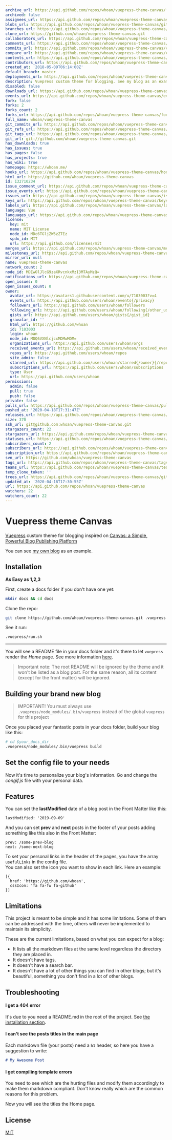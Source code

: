 ```yaml
---
archive_url: https://api.github.com/repos/whoan/vuepress-theme-canvas/{archive_format}{/ref}
archived: false
assignees_url: https://api.github.com/repos/whoan/vuepress-theme-canvas/assignees{/user}
blobs_url: https://api.github.com/repos/whoan/vuepress-theme-canvas/git/blobs{/sha}
branches_url: https://api.github.com/repos/whoan/vuepress-theme-canvas/branches{/branch}
clone_url: https://github.com/whoan/vuepress-theme-canvas.git
collaborators_url: https://api.github.com/repos/whoan/vuepress-theme-canvas/collaborators{/collaborator}
comments_url: https://api.github.com/repos/whoan/vuepress-theme-canvas/comments{/number}
commits_url: https://api.github.com/repos/whoan/vuepress-theme-canvas/commits{/sha}
compare_url: https://api.github.com/repos/whoan/vuepress-theme-canvas/compare/{base}...{head}
contents_url: https://api.github.com/repos/whoan/vuepress-theme-canvas/contents/{+path}
contributors_url: https://api.github.com/repos/whoan/vuepress-theme-canvas/contributors
created_at: '2018-05-09T06:14:00Z'
default_branch: master
deployments_url: https://api.github.com/repos/whoan/vuepress-theme-canvas/deployments
description: Vuepress custom theme for blogging. See my blog as an example!
disabled: false
downloads_url: https://api.github.com/repos/whoan/vuepress-theme-canvas/downloads
events_url: https://api.github.com/repos/whoan/vuepress-theme-canvas/events
fork: false
forks: 2
forks_count: 2
forks_url: https://api.github.com/repos/whoan/vuepress-theme-canvas/forks
full_name: whoan/vuepress-theme-canvas
git_commits_url: https://api.github.com/repos/whoan/vuepress-theme-canvas/git/commits{/sha}
git_refs_url: https://api.github.com/repos/whoan/vuepress-theme-canvas/git/refs{/sha}
git_tags_url: https://api.github.com/repos/whoan/vuepress-theme-canvas/git/tags{/sha}
git_url: git://github.com/whoan/vuepress-theme-canvas.git
has_downloads: true
has_issues: true
has_pages: false
has_projects: true
has_wiki: true
homepage: https://whoan.me/
hooks_url: https://api.github.com/repos/whoan/vuepress-theme-canvas/hooks
html_url: https://github.com/whoan/vuepress-theme-canvas
id: 132710234
issue_comment_url: https://api.github.com/repos/whoan/vuepress-theme-canvas/issues/comments{/number}
issue_events_url: https://api.github.com/repos/whoan/vuepress-theme-canvas/issues/events{/number}
issues_url: https://api.github.com/repos/whoan/vuepress-theme-canvas/issues{/number}
keys_url: https://api.github.com/repos/whoan/vuepress-theme-canvas/keys{/key_id}
labels_url: https://api.github.com/repos/whoan/vuepress-theme-canvas/labels{/name}
language: Vue
languages_url: https://api.github.com/repos/whoan/vuepress-theme-canvas/languages
license:
  key: mit
  name: MIT License
  node_id: MDc6TGljZW5zZTEz
  spdx_id: MIT
  url: https://api.github.com/licenses/mit
merges_url: https://api.github.com/repos/whoan/vuepress-theme-canvas/merges
milestones_url: https://api.github.com/repos/whoan/vuepress-theme-canvas/milestones{/number}
mirror_url: null
name: vuepress-theme-canvas
network_count: 2
node_id: MDEwOlJlcG9zaXRvcnkxMzI3MTAyMzQ=
notifications_url: https://api.github.com/repos/whoan/vuepress-theme-canvas/notifications{?since,all,participating}
open_issues: 0
open_issues_count: 0
owner:
  avatar_url: https://avatars1.githubusercontent.com/u/7103003?v=4
  events_url: https://api.github.com/users/whoan/events{/privacy}
  followers_url: https://api.github.com/users/whoan/followers
  following_url: https://api.github.com/users/whoan/following{/other_user}
  gists_url: https://api.github.com/users/whoan/gists{/gist_id}
  gravatar_id: ''
  html_url: https://github.com/whoan
  id: 7103003
  login: whoan
  node_id: MDQ6VXNlcjcxMDMwMDM=
  organizations_url: https://api.github.com/users/whoan/orgs
  received_events_url: https://api.github.com/users/whoan/received_events
  repos_url: https://api.github.com/users/whoan/repos
  site_admin: false
  starred_url: https://api.github.com/users/whoan/starred{/owner}{/repo}
  subscriptions_url: https://api.github.com/users/whoan/subscriptions
  type: User
  url: https://api.github.com/users/whoan
permissions:
  admin: false
  pull: true
  push: false
private: false
pulls_url: https://api.github.com/repos/whoan/vuepress-theme-canvas/pulls{/number}
pushed_at: '2020-04-18T17:31:47Z'
releases_url: https://api.github.com/repos/whoan/vuepress-theme-canvas/releases{/id}
size: 370
ssh_url: git@github.com:whoan/vuepress-theme-canvas.git
stargazers_count: 22
stargazers_url: https://api.github.com/repos/whoan/vuepress-theme-canvas/stargazers
statuses_url: https://api.github.com/repos/whoan/vuepress-theme-canvas/statuses/{sha}
subscribers_count: 2
subscribers_url: https://api.github.com/repos/whoan/vuepress-theme-canvas/subscribers
subscription_url: https://api.github.com/repos/whoan/vuepress-theme-canvas/subscription
svn_url: https://github.com/whoan/vuepress-theme-canvas
tags_url: https://api.github.com/repos/whoan/vuepress-theme-canvas/tags
teams_url: https://api.github.com/repos/whoan/vuepress-theme-canvas/teams
temp_clone_token: ''
trees_url: https://api.github.com/repos/whoan/vuepress-theme-canvas/git/trees{/sha}
updated_at: '2020-04-18T17:30:55Z'
url: https://api.github.com/repos/whoan/vuepress-theme-canvas
watchers: 22
watchers_count: 22
---
```


# Vuepress theme Canvas

[Vuepress][vuepress] custom theme for blogging inspired on [Canvas: a Simple, Powerful Blog Publishing Platform][canvas]

You can see [my own blog](https://whoan.me) as an example.

## Installation

**As Easy as 1,2,3**

First, create a docs folder if you don't have one yet:

```bash
mkdir docs && cd docs
```

Clone the repo:

```bash
git clone https://github.com/whoan/vuepress-theme-canvas.git .vuepress
```

See it run:

```bash
.vuepress/run.sh
```

------------

You will see a README file in your docs folder and it's there to let `vuepress` render the *Home* page. See more information [here](https://vuepress.vuejs.org/default-theme-config/#homepage).

> Important note: The root README will be ignored by the theme and it won't be listed as a blog post. For the same reason, all its content (except for the front matter) will be ignored.

## Building your brand new blog

> IMPORTANT! You must always use `.vuepress/node_modules/.bin/vuepress` instead of the global `vuepress` for this project


Once you placed your fantastic posts in your docs folder, build your blog like this:

```bash
# cd $your_docs_dir
.vuepress/node_modules/.bin/vuepress build
```

## Set the config file to your needs

Now it's time to personalize your blog's information. Go and change the *congif.js* file with your personal data.

## Features

You can set the **lastModified** date of a blog post in the Front Matter like this:

    lastModified: '2019-09-09'

And you can set **prev** and **next** posts in the footer of your posts adding something like this also in the Front Matter:

    prev: /some-prev-blog
    next: /some-next-blog

To set your personal links in the header of the pages, you have the array `usefulLinks` in the config file.  
You can also set the icon you want to show in each link. Here an example:

    [{
      href: 'https://github.com/whoan',
      cssIcon: 'fa fa-fw fa-github'
    }]

## Limitations

This project is meant to be simple and it has some limitations. Some of them can be addressed with the time, others will never be implemented to maintain its simplicity.

These are the current limitations, based on what you can expect for a blog:

- It lists all the markdown files at the same level regardless the directory they are placed in.
- It doesn't have tags.
- It doesn't have a search bar.
- It doesn't have a lot of other things you can find in other blogs; but it's beautiful, something you don't find in a lot of other blogs.

## Troubleshooting

#### I get a 404 error

It's due to you need a README.md in the root of the project. See [the installation section](#installation).

#### I can't see the posts titles in the main page

Each markdown file (your posts) need a `h1` header, so here you have a suggestion to write:

```markdown
# My Awesome Post
```

#### I get compiling template errors

You need to see which are the hurting files and modify them accordingly to make them markdown compliant. Don't know really which are the common reasons for this problem.

Now you will see the titles the Home page.

## License

[MIT](https://github.com/whoan/vuepress-canvas/blob/master/LICENSE)

[vuepress]: https://github.com/vuejs/vuepress
[canvas]: https://github.com/cnvs/canvas
[vuepress-doc]: https://vuepress.vuejs.org/guide/getting-started.html
